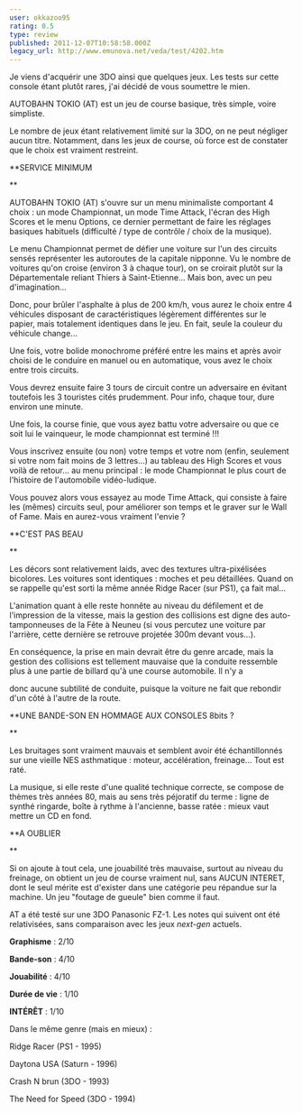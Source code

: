 ```yaml
---
user: okkazoo95
rating: 0.5
type: review
published: 2011-12-07T10:58:58.000Z
legacy_url: http://www.emunova.net/veda/test/4202.htm
---
```

Je viens d'acquérir une 3DO ainsi que quelques jeux. Les tests sur cette console étant plutôt rares, j'ai décidé de vous soumettre le mien.  

  

AUTOBAHN TOKIO (AT) est un jeu de course basique, très simple, voire simpliste.  

  

Le nombre de jeux étant relativement limité sur la 3DO, on ne peut négliger aucun titre. Notamment, dans les jeux de course, où force est de constater que le choix est vraiment restreint.  

  

**SERVICE MINIMUM  

**  

AUTOBAHN TOKIO (AT) s'ouvre sur un menu minimaliste comportant 4 choix : un mode Championnat, un mode Time Attack, l'écran des High Scores et le menu Options, ce dernier permettant de faire les réglages basiques habituels (difficulté / type de contrôle / choix de la musique).  

  

Le menu Championnat permet de défier une voiture sur l'un des circuits sensés représenter les autoroutes de la capitale nipponne. Vu le nombre de voitures qu'on croise (environ 3 à chaque tour), on se croirait plutôt sur la Départementale reliant Thiers à Saint-Etienne... Mais bon, avec un peu d'imagination...   

  

Donc, pour brûler l'asphalte à plus de 200 km/h, vous aurez le choix entre 4 véhicules disposant de caractéristiques légèrement différentes sur le papier, mais totalement identiques dans le jeu. En fait, seule la couleur du véhicule change...  

  

Une fois, votre bolide monochrome préféré entre les mains et après avoir choisi de le conduire en manuel ou en automatique, vous avez le choix entre trois circuits.  

  

Vous devrez ensuite faire 3 tours de circuit contre un adversaire en évitant toutefois les 3 touristes cités prudemment. Pour info, chaque tour, dure environ une minute.  

  

Une fois, la course finie, que vous ayez battu votre adversaire ou que ce soit lui le vainqueur, le mode championnat est terminé !!!  

  

Vous inscrivez ensuite (ou non) votre temps et votre nom (enfin, seulement si votre nom fait moins de 3 lettres...) au tableau des High Scores et vous voilà de retour... au menu principal : le mode Championnat le plus court de l'histoire de l'automobile vidéo-ludique.  

  

Vous pouvez alors vous essayez au mode Time Attack, qui consiste à faire les (mêmes) circuits seul, pour améliorer son temps et le graver sur le Wall of Fame. Mais en aurez-vous vraiment l'envie ?  

  

  

**C'EST PAS BEAU  

**  

Les décors sont relativement laids, avec des textures ultra-pixélisées bicolores. Les voitures sont identiques : moches et peu détaillées. Quand on se rappelle qu'est sorti la même année Ridge Racer (sur PS1), ça fait mal...  

  

L'animation quant à elle reste honnête au niveau du défilement et de l'impression de la vitesse, mais la gestion des collisions est digne des auto-tamponneuses de la Fête à Neuneu (si vous percutez une voiture par l'arrière, cette dernière se retrouve projetée 300m devant vous...).  

  

En conséquence, la prise en main devrait être du genre arcade, mais la gestion des collisions est tellement mauvaise que la conduite ressemble plus à une partie de billard qu'à une course automobile. Il n'y a  

donc aucune subtilité de conduite, puisque la voiture ne fait que rebondir d'un côté à l'autre de la route.  

  

**UNE BANDE-SON EN HOMMAGE AUX CONSOLES 8bits ?  

**  

Les bruitages sont vraiment mauvais et semblent avoir été échantillonnés sur une vieille NES asthmatique : moteur, accélération, freinage... Tout est raté.  

  

La musique, si elle reste d'une qualité technique correcte, se compose de thèmes très années 80, mais au sens très péjoratif du terme : ligne de synthé ringarde, boîte à rythme à l'ancienne, basse ratée : mieux vaut mettre un CD en fond.  

  

**A OUBLIER  

**  

Si on ajoute à tout cela, une jouabilité très mauvaise, surtout au niveau du freinage, on obtient un jeu de course vraiment nul, sans AUCUN INTERET, dont le seul mérite est d'exister dans une catégorie peu répandue sur la machine. Un jeu "foutage de gueule" bien comme il faut.  

  

AT a été testé sur une 3DO Panasonic FZ-1\. Les notes qui suivent ont été relativisées, sans comparaison avec les jeux _next-gen_ actuels.  

  

**Graphisme** : 2/10  

**Bande-son** : 4/10  

**Jouabilité** : 4/10  

**Durée de vie** : 1/10  

  

**INTÉRÊT** : 1/10  

  

Dans le même genre (mais en mieux) :  

Ridge Racer (PS1 - 1995)  

Daytona USA (Saturn - 1996)   

Crash N brun (3DO - 1993)  

The Need for Speed (3DO - 1994)